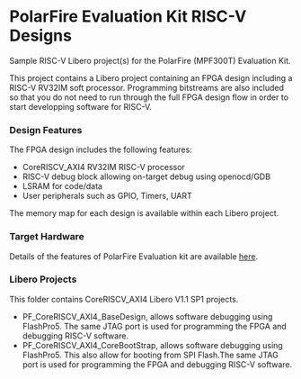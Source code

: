 # PolarFire Evaluation Kit RISC-V Designs
Sample RISC-V Libero project(s) for the PolarFire (MPF300T) Evaluation Kit.

This project contains a Libero project containing an FPGA design including a RISC-V RV32IM soft processor. Programming bitstreams are also included so that you do not need to run through the full FPGA design flow in order to start developping software for RISC-V.

### Design Features
The FPGA design includes the following features:
* CoreRISCV_AXI4 RV32IM RISC-V processor
* RISC-V debug block allowing on-target debug using openocd/GDB
* LSRAM for code/data
* User peripherals such as GPIO, Timers, UART

The memory map for each design is available within each Libero project.

### Target Hardware
Details of the features of PolarFire Evaluation kit are available [here](https://www.microsemi.com/products/fpga-soc/design-resources/dev-kits/polarfire/polarfire-eval-kit).

### Libero Projects
This folder contains CoreRISCV_AXI4 Libero V1.1 SP1 projects.

* PF_CoreRISCV_AXI4_BaseDesign, allows software debugging using FlashPro5. The same JTAG port is used for programming the FPGA and debugging RISC-V software.
* PF_CoreRISCV_AXI4_CoreBootStrap, allows software debugging using FlashPro5. This also allow for booting from SPI Flash.The same JTAG port is used for programming the FPGA and debugging RISC-V software.


